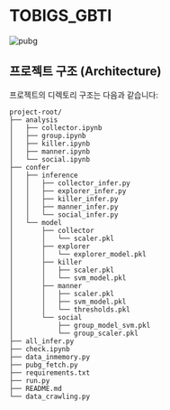 # TOBIGS_GBTI

![pubg](https://github.com/user-attachments/assets/db67e228-0f07-4dd4-a3a2-af590c3f7020)


## 프로젝트 구조 (Architecture)

프로젝트의 디렉토리 구조는 다음과 같습니다:

```plaintext
project-root/
├── analysis
│   ├── collector.ipynb
│   ├── group.ipynb
│   ├── killer.ipynb
│   ├── manner.ipynb
│   └── social.ipynb
├── confer
│   ├── inference
│   │   ├── collector_infer.py
│   │   ├── explorer_infer.py
│   │   ├── killer_infer.py
│   │   ├── manner_infer.py
│   │   └── social_infer.py
│   └── model
│       ├── collector
│       │   └── scaler.pkl
│       ├── explorer
│       │   └── explorer_model.pkl
│       ├── killer
│       │   ├── scaler.pkl
│       │   └── svm_model.pkl
│       ├── manner
│       │   ├── scaler.pkl
│       │   ├── svm_model.pkl
│       │   └── thresholds.pkl
│       └── social
│           ├── group_model_svm.pkl
│           └── group_scaler.pkl
├── all_infer.py
├── check.ipynb
├── data_inmemory.py
├── pubg_fetch.py
├── requirements.txt
├── run.py
├── README.md
└── data_crawling.py
